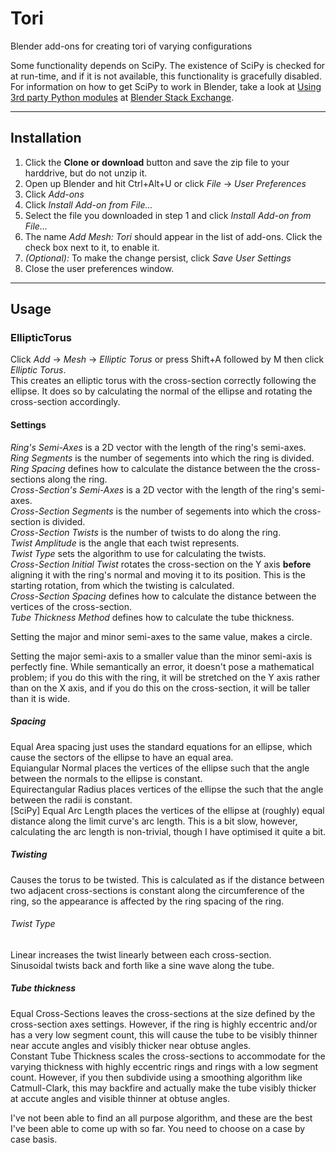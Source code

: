 # Tori
Blender add-ons for creating tori of varying configurations

Some functionality depends on SciPy. The existence of SciPy is checked for at run-time, and if it is not available, this functionality is gracefully disabled.  
For information on how to get SciPy to work in Blender, take a look at [Using 3rd party Python modules](https://blender.stackexchange.com/questions/5287/using-3rd-party-python-modules) at [Blender Stack Exchange](https://blender.stackexchange.com/).

-----

## Installation
1. Click the **Clone or download** button and save the zip file to your harddrive, but do not unzip it.
2. Open up Blender and hit Ctrl+Alt+U or click _File_ -> _User Preferences_
3. Click _Add-ons_
4. Click _Install Add-on from File..._
5. Select the file you downloaded in step 1 and click _Install Add-on from File..._
6. The name _Add Mesh: Tori_ should appear in the list of add-ons. Click the check box next to it, to enable it.
7. _(Optional):_ To make the change persist, click _Save User Settings_
8. Close the user preferences window.

-----

## Usage

### EllipticTorus
Click _Add_ -> _Mesh_ -> _Elliptic Torus_ or press Shift+A followed by M then click _Elliptic Torus_.  
This creates an elliptic torus with the cross-section correctly following the ellipse. It does so by calculating the normal of the ellipse and rotating the cross-section accordingly.

#### Settings
_Ring's Semi-Axes_ is a 2D vector with the length of the ring's semi-axes.  
_Ring Segments_ is the number of segements into which the ring is divided.  
_Ring Spacing_ defines how to calculate the distance between the the cross-sections along the ring.  
_Cross-Section's Semi-Axes_ is a 2D vector with the length of the ring's semi-axes.  
_Cross-Section Segments_ is the number of segements into which the cross-section is divided.  
_Cross-Section Twists_ is the number of twists to do along the ring.  
_Twist Amplitude_ is the angle that each twist represents.  
_Twist Type_ sets the algorithm to use for calculating the twists.  
_Cross-Section Initial Twist_ rotates the cross-section on the Y axis **before** aligning it with the ring's normal and moving it to its position. This is the starting rotation, from which the twisting is calculated.  
_Cross-Section Spacing_ defines how to calculate the distance between the vertices of the cross-section.  
_Tube Thickness Method_ defines how to calculate the tube thickness.  

Setting the major and minor semi-axes to the same value, makes a circle.

Setting the major semi-axis to a smaller value than the minor semi-axis is perfectly fine. While semantically an error, it doesn't pose a mathematical problem; if you do this with the ring, it will be stretched on the Y axis rather than on the X axis, and if you do this on the cross-section, it will be taller than it is wide.

##### Spacing
Equal Area spacing just uses the standard equations for an ellipse, which cause the sectors of the ellipse to have an equal area.  
Equiangular Normal places the vertices of the ellipse such that the angle between the normals to the ellipse is constant.  
Equirectangular Radius places vertices of the ellipse the such that the angle between the radii is constant.  
[SciPy] Equal Arc Length places the vertices of the ellipse at (roughly) equal distance along the limit curve's arc length. This is a bit slow, however, calculating the arc length is non-trivial, though I have optimised it quite a bit.

##### Twisting
Causes the torus to be twisted. This is calculated as if the distance between two adjacent cross-sections is constant along the circumference of the ring, so the appearance is affected by the ring spacing of the ring.

###### Twist Type
Linear increases the twist linearly between each cross-section.  
Sinusoidal twists back and forth like a sine wave along the tube.

##### Tube thickness
Equal Cross-Sections leaves the cross-sections at the size defined by the cross-section axes settings. However, if the ring is highly eccentric and/or has a very low segment count, this will cause the tube to be visibly thinner near accute angles and visibly thicker near obtuse angles.  
Constant Tube Thickness scales the cross-sections to accommodate for the varying thickness with highly eccentric rings and rings with a low segment count. However, if you then subdivide using a smoothing algorithm like Catmull-Clark, this may backfire and actually make the tube visibly thicker at accute angles and visible thinner at obtuse angles.

I've not been able to find an all purpose algorithm, and these are the best I've been able to come up with so far. You need to choose on a case by case basis.